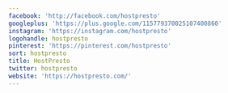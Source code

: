 ```yaml
---
facebook: 'http://facebook.com/hostpresto'
googleplus: 'https://plus.google.com/115779370025107400860'
instagram: 'https://instagram.com/hostpresto'
logohandle: hostpresto
pinterest: 'https://pinterest.com/hostpresto'
sort: hostpresto
title: HostPresto
twitter: hostpresto
website: 'https://hostpresto.com/'
---
```

